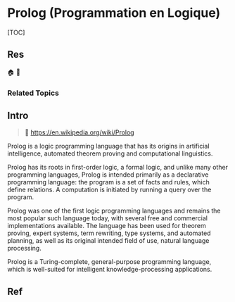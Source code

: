 # Prolog (Programmation en Logique)

[TOC]



## Res
🏠 
🚧 


### Related Topics



## Intro
> 🔗 https://en.wikipedia.org/wiki/Prolog

Prolog is a logic programming language that has its origins in artificial intelligence, automated theorem proving and computational linguistics.

Prolog has its roots in first-order logic, a formal logic, and unlike many other programming languages, Prolog is intended primarily as a declarative programming language: the program is a set of facts and rules, which define relations. A computation is initiated by running a query over the program.

Prolog was one of the first logic programming languages and remains the most popular such language today, with several free and commercial implementations available. The language has been used for theorem proving, expert systems, term rewriting, type systems, and automated planning, as well as its original intended field of use, natural language processing.

Prolog is a Turing-complete, general-purpose programming language, which is well-suited for intelligent knowledge-processing applications.



## Ref

